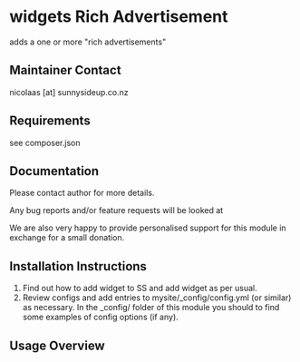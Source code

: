 widgets Rich Advertisement
================================================================================

adds a one or more "rich advertisements"

Maintainer Contact
-----------------------------------------------
nicolaas [at] sunnysideup.co.nz

Requirements
-----------------------------------------------
see composer.json



Documentation
-----------------------------------------------
Please contact author for more details.

Any bug reports and/or feature requests will be
looked at

We are also very happy to provide personalised support
for this module in exchange for a small donation.


Installation Instructions
-----------------------------------------------
1. Find out how to add widget to SS and add widget as per usual.
2. Review configs and add entries to mysite/_config/config.yml
(or similar) as necessary.
In the _config/ folder of this module
you should to find some examples of config options (if any).


Usage Overview
-----------------------------------------------




